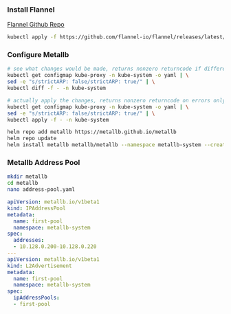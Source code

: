 ### Install Flannel

[Flannel Github Repo](https://github.com/flannel-io/flannel)

```bash
kubectl apply -f https://github.com/flannel-io/flannel/releases/latest/download/kube-flannel.yml
```

### Configure Metallb

```bash
# see what changes would be made, returns nonzero returncode if different
kubectl get configmap kube-proxy -n kube-system -o yaml | \
sed -e "s/strictARP: false/strictARP: true/" | \
kubectl diff -f - -n kube-system

# actually apply the changes, returns nonzero returncode on errors only
kubectl get configmap kube-proxy -n kube-system -o yaml | \
sed -e "s/strictARP: false/strictARP: true/" | \
kubectl apply -f - -n kube-system
```

```bash
helm repo add metallb https://metallb.github.io/metallb
helm repo update
helm install metallb metallb/metallb --namespace metallb-system --create-namespace
```

### Metallb Address Pool

```bash
mkdir metallb
cd metallb
nano address-pool.yaml
```
```yaml
apiVersion: metallb.io/v1beta1
kind: IPAddressPool
metadata:
  name: first-pool
  namespace: metallb-system
spec:
  addresses:
  - 10.128.0.200-10.128.0.220
---
apiVersion: metallb.io/v1beta1
kind: L2Advertisement
metadata:
  name: first-pool
  namespace: metallb-system
spec:
  ipAddressPools:
  - first-pool
```